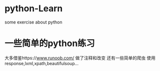 # python-Learn
some exercise about python
# 一些简单的python练习
大多借鉴https://www.runoob.com/
做了注释和改变
还有一些简单的爬虫
使用response,lxml,xpath,beautifulsoup...
